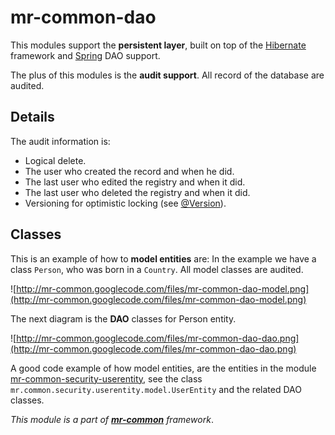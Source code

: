 # mr-common-dao #

This modules support the **persistent layer**, built on top of the [Hibernate](http://www.hibernate.org/) framework and [Spring](http://www.springsource.org/) DAO support.

The plus of this modules is the **audit support**. All record of the database are audited.


## Details ##
The audit information is:
  * Logical delete.
  * The user who created the record and when he did.
  * The last user who edited the registry and when it did.
  * The last user who deleted the registry and when it did.
  * Versioning for optimistic locking (see [@Version](http://www.intertech.com/Blog/post/Versioning-Optimistic-Locking-in-Hibernate.aspx)).


## Classes ##
This is an example of how to **model entities** are: In the example we have a class `Person`, who was born in a `Country`. All model classes are audited.

![http://mr-common.googlecode.com/files/mr-common-dao-model.png](http://mr-common.googlecode.com/files/mr-common-dao-model.png)

The next diagram is the **DAO** classes for Person entity.

![http://mr-common.googlecode.com/files/mr-common-dao-dao.png](http://mr-common.googlecode.com/files/mr-common-dao-dao.png)

A good code example of how model entities, are the entities in the module [mr-common-security-userentity](CommonSecurityUserEntity.md), see the class `mr.common.security.userentity.model.UserEntity` and the related DAO classes.

_This module is a part of **[mr-common](Introduction.md)** framework_.